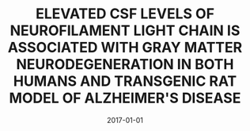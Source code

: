 ---
title: "ELEVATED CSF LEVELS OF NEUROFILAMENT LIGHT CHAIN IS ASSOCIATED WITH GRAY MATTER NEURODEGENERATION IN BOTH HUMANS AND TRANSGENIC RAT MODEL OF ALZHEIMER&apos;S DISEASE"
collection: publications
permalink: /publication/2017-01-01-ELEVATED-CSF-LEVELS-OF-NEUROFILAMENT-LIGHT-CHAIN-IS-ASSOCIATED-WITH-GRAY-MATTER-NEURODEGENERATION-IN-BOTH-HUMANS-AND-TRANSGENIC-RAT-MODEL-OF-ALZHEIMERS-DISEASE
date: 2017-01-01
venue: 'Alzheimer&apos;s &amp; dementia: the journal of the Alzheimer&apos;s Association'
citation: 'Kang, Min Su, Shin, Monica, Zimmer, Eduardo R, Mathotaarachchi, Sulantha S, Pascoal, Tharick A, Ng, Kok Pin, Therriault, Joseph, <b>Devenyi, Gabriel</b>, Chakravarty, Mallar, Blennow, Kaj, {Others}, &quot;ELEVATED CSF LEVELS OF NEUROFILAMENT LIGHT CHAIN IS ASSOCIATED WITH GRAY MATTER NEURODEGENERATION IN BOTH HUMANS AND TRANSGENIC RAT MODEL OF ALZHEIMER&amp;apos;S DISEASE.&quot; Alzheimer&amp;apos;s &amp;amp; dementia: the journal of the Alzheimer&amp;apos;s Association, 2017.'
---